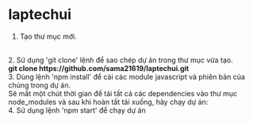# laptechui

1. Tạo thư mục mới. 
<br/>
2. Sử dụng 'git clone' lệnh để sao chép dự án trong thư mục vừa tạo.
<br/>
<b>git clone https://github.com/sama21619/laptechui.git</b>
<br/>
3. Dùng lệnh 'npm install' để cài các module javascript và phiên bản của chúng trong dự án.
<br/>
Sẽ mất một chút thời gian để tải tất cả các dependencies vào thư mục node_modules và sau khi hoàn tất tải xuống, hãy chạy dự án:
<br/>
4. Sử dụng lệnh 'npm start' để chạy dự án
<br/>
